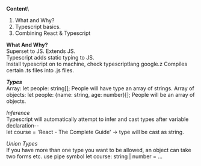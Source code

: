 **Content**\

1. What and Why?
2. Typescript basics.
3. Combining React & Typescript

**What And Why?**\
Superset to JS. Extends JS.\
Typescript adds static typing to JS.\
Install typescript on to machine, check typescriptlang google.z
Compiles certain .ts files into .js files.

**_Types_**\
Array: let people: string[]; People will have type an array of strings.
Array of objects: let people: {name: string, age: number}[]; People will be an array of objects.

_Inference_\
Typescript will automatically attempt to infer and cast types after variable declaration--\
let course = 'React - The Complete Guide' -> type will be cast as string.

_Union Types_\
If you have more than one type you want to be allowed, an object can take two forms etc.
use pipe symbol let course: string | number = ...
